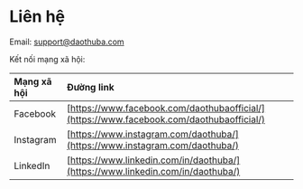 # Liên hệ

Email: support@daothuba.com

Kết nối mạng xã hội:

| Mạng xã hội | Đường link |
| :--- | :--- |
| Facebook | [https://www.facebook.com/daothubaofficial/](https://www.facebook.com/daothubaofficial/) |
| Instagram | [https://www.instagram.com/daothuba/](https://www.instagram.com/daothuba/) |
| LinkedIn | [https://www.linkedin.com/in/daothuba/](https://www.linkedin.com/in/daothuba/) |

